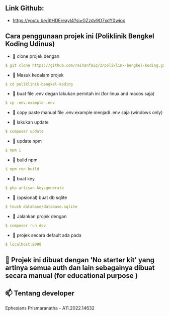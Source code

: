## Link Github:
- https://youtu.be/6tHDEreayI4?si=GZzdv9O7xdY0wiox

##  Cara penggunaan projek ini (Poliklinik Bengkel Koding Udinus)
- 🔨 clone projek dengan
```yaml
$ git clone https://github.com/raihanfaiq72/poliklink-bengkel-koding.git
```
- 🔨 Masuk kedalam projek
```yaml
$ cd poliklinik-bengkel-koding
```
- 🔨 buat file .env degan lakukan perintah ini (for linux and macos saja)
```yaml
$ cp .env.example .env
```

- 🔨 copy paste manual file .env.example menjadi .env saja (windows only)

- 🔨 lakukan update
```yaml
$ composer update
```

- 🔨 update npm
```yaml
$ npm i
```

- 🔨 build npm
```yaml
$ npm run build
```

- 🔨 buat key
```yaml
$ php artisan key:generate
```

- 🔨 (opsional) buat db sqlite
```yaml
$ touch database/database.sqlite
```

- 🔨 Jalankan projek dengan
```yaml
$ composer run dev
```

- 🔨 projek secara default ada pada
```yaml
$ localhost:8000
```

## 🔔 Projek ini dibuat dengan 'No starter kit' yang artinya semua auth dan lain sebagainya dibuat secara manual (for educational purpose )


## 📫 Tentang developer
Ephesians Prismaranatha - A11.2022.14632